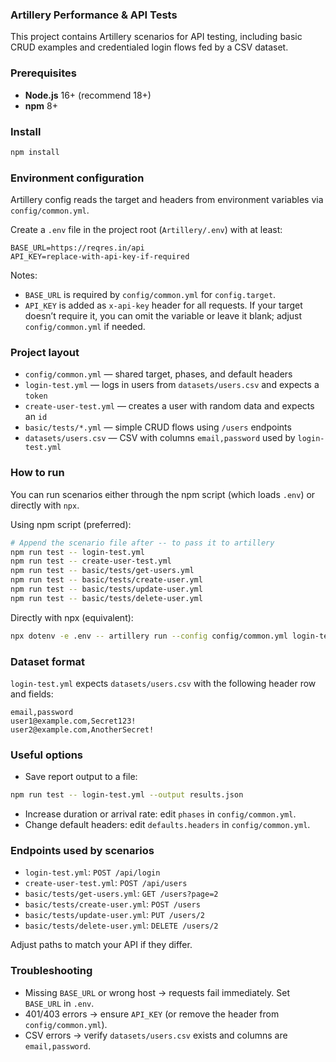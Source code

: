### Artillery Performance & API Tests

This project contains Artillery scenarios for API testing, including basic CRUD examples and credentialed login flows fed by a CSV dataset.

### Prerequisites

- **Node.js** 16+ (recommend 18+)
- **npm** 8+

### Install

```bash
npm install
```

### Environment configuration

Artillery config reads the target and headers from environment variables via `config/common.yml`.

Create a `.env` file in the project root (`Artillery/.env`) with at least:

```dotenv
BASE_URL=https://reqres.in/api
API_KEY=replace-with-api-key-if-required
```

Notes:

- `BASE_URL` is required by `config/common.yml` for `config.target`.
- `API_KEY` is added as `x-api-key` header for all requests. If your target doesn’t require it, you can omit the variable or leave it blank; adjust `config/common.yml` if needed.

### Project layout

- `config/common.yml` — shared target, phases, and default headers
- `login-test.yml` — logs in users from `datasets/users.csv` and expects a `token`
- `create-user-test.yml` — creates a user with random data and expects an `id`
- `basic/tests/*.yml` — simple CRUD flows using `/users` endpoints
- `datasets/users.csv` — CSV with columns `email,password` used by `login-test.yml`

### How to run

You can run scenarios either through the npm script (which loads `.env`) or directly with `npx`.

Using npm script (preferred):

```bash
# Append the scenario file after -- to pass it to artillery
npm run test -- login-test.yml
npm run test -- create-user-test.yml
npm run test -- basic/tests/get-users.yml
npm run test -- basic/tests/create-user.yml
npm run test -- basic/tests/update-user.yml
npm run test -- basic/tests/delete-user.yml
```

Directly with npx (equivalent):

```bash
npx dotenv -e .env -- artillery run --config config/common.yml login-test.yml
```

### Dataset format

`login-test.yml` expects `datasets/users.csv` with the following header row and fields:

```csv
email,password
user1@example.com,Secret123!
user2@example.com,AnotherSecret!
```

### Useful options

- Save report output to a file:

```bash
npm run test -- login-test.yml --output results.json
```

- Increase duration or arrival rate: edit `phases` in `config/common.yml`.
- Change default headers: edit `defaults.headers` in `config/common.yml`.

### Endpoints used by scenarios

- `login-test.yml`: `POST /api/login`
- `create-user-test.yml`: `POST /api/users`
- `basic/tests/get-users.yml`: `GET /users?page=2`
- `basic/tests/create-user.yml`: `POST /users`
- `basic/tests/update-user.yml`: `PUT /users/2`
- `basic/tests/delete-user.yml`: `DELETE /users/2`

Adjust paths to match your API if they differ.

### Troubleshooting

- Missing `BASE_URL` or wrong host → requests fail immediately. Set `BASE_URL` in `.env`.
- 401/403 errors → ensure `API_KEY` (or remove the header from `config/common.yml`).
- CSV errors → verify `datasets/users.csv` exists and columns are `email,password`.

